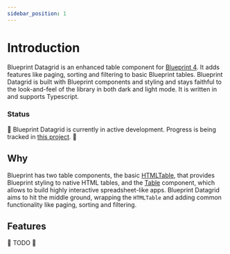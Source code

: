 ```yaml
---
sidebar_position: 1
---
```


# Introduction

Blueprint Datagrid is an enhanced table component for [Blueprint 4](https://blueprintjs.com/). It adds features like paging, sorting and filtering to basic Blueprint tables. Blueprint Datagrid is built with Blueprint components and styling and stays faithful to the look-and-feel of the library in both dark and light mode. It is written in and supports Typescript.

### Status

🚧 Blueprint Datagrid is currently in active development. Progress is being tracked in [this project](https://github.com/users/alex-c/projects/1). 🚧

## Why

Blueprint has two table components, the basic [HTMLTable](https://blueprintjs.com/docs/#core/components/html-table), that provides Blueprint styling to native HTML tables, and the [Table](https://blueprintjs.com/docs/#table) component, which allows to build highly interactive spreadsheet-like apps. Blueprint Datagrid aims to hit the middle ground, wrapping the `HTMLTable` and adding common functionality like paging, sorting and filtering.

## Features

🚧 TODO 🚧
